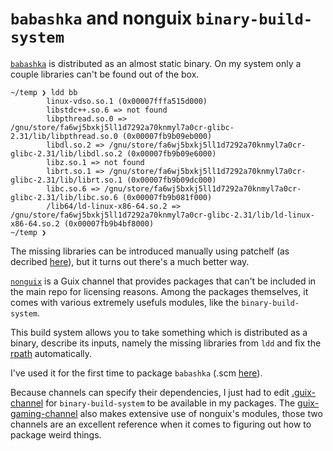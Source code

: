 # `babashka` and nonguix `binary-build-system`

[`babashka`](https://github.com/borkdude/babashka) is distributed as an almost static binary. On my system only a couple libraries can't be found out of the box.

```
~/temp ❯ ldd bb
        linux-vdso.so.1 (0x00007fffa515d000)
        libstdc++.so.6 => not found
        libpthread.so.0 => /gnu/store/fa6wj5bxkj5ll1d7292a70knmyl7a0cr-glibc-2.31/lib/libpthread.so.0 (0x00007fb9b09eb000)
        libdl.so.2 => /gnu/store/fa6wj5bxkj5ll1d7292a70knmyl7a0cr-glibc-2.31/lib/libdl.so.2 (0x00007fb9b09e6000)
        libz.so.1 => not found
        librt.so.1 => /gnu/store/fa6wj5bxkj5ll1d7292a70knmyl7a0cr-glibc-2.31/lib/librt.so.1 (0x00007fb9b09dc000)
        libc.so.6 => /gnu/store/fa6wj5bxkj5ll1d7292a70knmyl7a0cr-glibc-2.31/lib/libc.so.6 (0x00007fb9b081f000)
        /lib64/ld-linux-x86-64.so.2 => /gnu/store/fa6wj5bxkj5ll1d7292a70knmyl7a0cr-glibc-2.31/lib/ld-linux-x86-64.so.2 (0x00007fb9b4bf8000)
~/temp ❯
```

The missing libraries can be introduced manually using patchelf (as decribed [here](rust-starship.md#manually-fixing-the-rpath-dynamic-linker-search-path)), but it turns out there's a much better way.

[`nonguix`](https://gitlab.com/nonguix/nonguix/) is a Guix channel that provides packages that can't be included in the main repo for licensing reasons. Among the packages themselves, it comes with various extremely usefuls modules, like the `binary-build-system`.

This build system allows you to take something which is distributed as a binary, describe its inputs, namely the missing libraries from `ldd` and fix the [rpath](https://en.wikipedia.org/wiki/Rpath) automatically.

I've used it for the first time to package `babashka` (.scm [here](../packages/babashka.scm)).

Because channels can specify their dependencies, I just had to edit [.guix-channel](../.guix-channel) for `binary-build-system` to be available in my packages. The [guix-gaming-channel](https://gitlab.com/guix-gaming-channels/games) also makes extensive use of nonguix's modules, those two channels are an excellent reference when it comes to figuring out how to package weird things.

